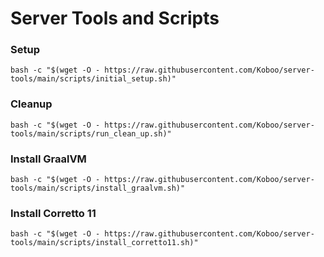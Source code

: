 # Server Tools and Scripts


### Setup

`bash -c "$(wget -O - https://raw.githubusercontent.com/Koboo/server-tools/main/scripts/initial_setup.sh)"`

### Cleanup 

`bash -c "$(wget -O - https://raw.githubusercontent.com/Koboo/server-tools/main/scripts/run_clean_up.sh)"`

### Install GraalVM

`bash -c "$(wget -O - https://raw.githubusercontent.com/Koboo/server-tools/main/scripts/install_graalvm.sh)"`

### Install Corretto 11

`bash -c "$(wget -O - https://raw.githubusercontent.com/Koboo/server-tools/main/scripts/install_corretto11.sh)"`
